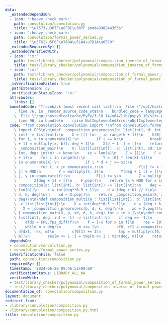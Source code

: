```yaml
---
data:
  _extendedDependsOn:
  - icon: ':heavy_check_mark:'
    path: convolution/convolution.py
    title: "\u7573\u307F\u8FBC\u307F $mod=998244353$"
  - icon: ':heavy_check_mark:'
    path: convolution/formal_power_series.py
    title: "\u5F62\u5F0F\u7684\u51AA\u7D1A\u6570"
  _extendedRequiredBy: []
  _extendedVerifiedWith:
  - icon: ':x:'
    path: test/library_checker/polynomial/composition_inverse_of_formal_power_series.test.py
    title: test/library_checker/polynomial/composition_inverse_of_formal_power_series.test.py
  - icon: ':x:'
    path: test/library_checker/polynomial/composition_of_formal_power_series.test.py
    title: test/library_checker/polynomial/composition_of_formal_power_series.test.py
  _isVerificationFailed: true
  _pathExtension: py
  _verificationStatusIcon: ':x:'
  attributes:
    links: []
  bundledCode: "Traceback (most recent call last):\n  File \"/opt/hostedtoolcache/PyPy/3.10.14/x64/lib/pypy3.10/site-packages/onlinejudge_verify/documentation/build.py\"\
    , line 76, in _render_source_code_stat\n    bundled_code = language.bundle(\n\
    \  File \"/opt/hostedtoolcache/PyPy/3.10.14/x64/lib/pypy3.10/site-packages/onlinejudge_verify/languages/python.py\"\
    , line 96, in bundle\n    raise NotImplementedError\nNotImplementedError\n"
  code: "from convolution.convolution import *\nfrom convolution.formal_power_series\
    \ import FPS\n\n\ndef _composition_preprocess(b: list[int], d: int, k: int, deg:\
    \ int) -> list[int]:\n    X = [[] for _ in range(k + 1)]\n    X[0] = [1]\n   \
    \ for i, x in enumerate(X):\n        if i == k:\n            break\n        X[i\
    \ + 1] = multiply(x, b)[: deg + 1]\n    X[d + 1 :] = []\n    return X\n\n\ndef\
    \ _composition_main(\n    X: list[list[int]], a: list[int], xd: int, d: int, k:\
    \ int, deg: int\n) -> None:\n    sz = len(a)\n    Z = [1]\n    F = [0] * (deg\
    \ + 1)\n    for i in range(k):\n        Y = [0] * len(X[-1])\n        for j, x_\
    \ in enumerate(X):\n            if i * d + j >= sz:\n                break\n \
    \           for t, x in enumerate(x_):\n                Y[t] += x * a[i * d +\
    \ j] % MOD\n        Y = multiply(Y, Z)\n        Y[deg + 1 :] = []\n        for\
    \ j, y in enumerate(Y):\n            F[j] += y\n        Z = multiply(Z, xd)\n\
    \        Z[deg + 1] = []\n    F.pop()\n    return [x % MOD for x in F]\n\n\ndef\
    \ composition(a: list[int], b: list[int]) -> list[int]:\n    deg = min(len(a),\
    \ len(b))\n    k = int(deg**0.5 + 1)\n    d = (deg + k) // k\n\n    X = _composition_preprocess(b,\
    \ d, k, deg)\n\n    xd = X.pop()\n    return _composition_main(X, a, xd, d, k,\
    \ deg)\n\n\ndef composition_multi(a_: list[list[int]], b: list[int], deg: int)\
    \ -> list[list[int]]:\n    k = int(deg**0.5 + 1)\n    d = (deg + k) // k\n\n \
    \   X = _composition_preprocess(b, d, k, deg)\n\n    xd = X.pop()\n    return\
    \ [_composition_main(X, a, xd, d, k, deg) for a in a_]\n\n\ndef composition_inverse(f:\
    \ list[int], deg: int = -1) -> list[int]:\n    if deg == -1:\n        deg = len(f)\n\
    \    dfdx = FPS.fps_diff(f)\n    f = [-x for x in f]\n    res = [0]\n    m = 1\n\
    \    while m < deg:\n        m <<= 1\n        cf0, cf1 = composition_multi([f,\
    \ dfdx], res, m)\n        cf0[1] += 1\n        tmp = multiply(cf0, FPS.inv(cf1,\
    \ m))\n        res[m >> 1 :] = tmp[m >> 1 : min(deg, m)]\n    return res\n"
  dependsOn:
  - convolution/convolution.py
  - convolution/formal_power_series.py
  isVerificationFile: false
  path: convolution/composition.py
  requiredBy: []
  timestamp: '2024-06-20 09:46:52+09:00'
  verificationStatus: LIBRARY_ALL_WA
  verifiedWith:
  - test/library_checker/polynomial/composition_of_formal_power_series.test.py
  - test/library_checker/polynomial/composition_inverse_of_formal_power_series.test.py
documentation_of: convolution/composition.py
layout: document
redirect_from:
- /library/convolution/composition.py
- /library/convolution/composition.py.html
title: convolution/composition.py
---
```

